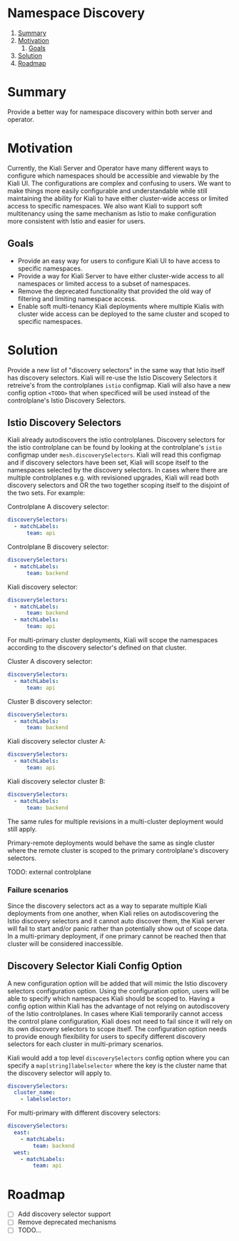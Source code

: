 # Namespace Discovery

1. [Summary](#summary)
2. [Motivation](#motivation)
   1. [Goals](#goals)
3. [Solution](#solution)
4. [Roadmap](#roadmap)

# Summary

Provide a better way for namespace discovery within both server and operator.

# Motivation

Currently, the Kiali Server and Operator have many different ways to configure which namespaces should be accessible and viewable by the Kiali UI. The configurations are complex and confusing to users. We want to make things more easily configurable and understandable while still maintaining the ability for Kiali to have either cluster-wide access or limited access to specific namespaces. We also want Kiali to support soft multitenancy using the same mechanism as Istio to make configuration more consistent with Istio and easier for users.

## Goals

- Provide an easy way for users to configure Kiali UI to have access to specific namespaces.
- Provide a way for Kiali Server to have either cluster-wide access to all namespaces or limited access to a subset of namespaces.
- Remove the deprecated functionality that provided the old way of filtering and limiting namespace access.
- Enable soft multi-tenancy Kiali deployments where multiple Kialis with cluster wide access can be deployed to the same cluster and scoped to specific namespaces.

# Solution

Provide a new list of "discovery selectors" in the same way that Istio itself has discovery selectors. Kiali will re-use the Istio Discovery Selectors it retreive's from the controlplanes `istio` configmap. Kiali will also have a new config option `<TODO>` that when specificed will be used instead of the controlplane's Istio Discovery Selectors.

## Istio Discovery Selectors

Kiali already autodiscovers the istio controlplanes. Discovery selectors for the istio controlplane can be found by looking at the controlplane's `istio` configmap under `mesh.discoverySelectors`. Kiali will read this configmap and if discovery selectors have been set, Kiali will scope itself to the namespaces selected by the discovery selectors. In cases where there are multiple controlplanes e.g. with revisioned upgrades, Kiali will read both discovery selectors and OR the two together scoping itself to the disjoint of the two sets. For example:

Controlplane A discovery selector:

```yaml
discoverySelectors:
  - matchLabels:
      team: api
```

Controlplane B discovery selector:

```yaml
discoverySelectors:
  - matchLabels:
      team: backend
```

Kiali discovery selector:

```yaml
discoverySelectors:
  - matchLabels:
      team: backend
  - matchLabels:
      team: api
```

For multi-primary cluster deployments, Kiali will scope the namespaces according to the discovery selector's defined on that cluster.

Cluster A discovery selector:

```yaml
discoverySelectors:
  - matchLabels:
      team: api
```

Cluster B discovery selector:

```yaml
discoverySelectors:
  - matchLabels:
      team: backend
```

Kiali discovery selector cluster A:

```yaml
discoverySelectors:
  - matchLabels:
      team: api
```

Kiali discovery selector cluster B:

```yaml
discoverySelectors:
  - matchLabels:
      team: backend
```

The same rules for multiple revisions in a multi-cluster deployment would still apply.

Primary-remote deployments would behave the same as single cluster where the remote cluster is scoped to the primary controlplane's discovery selectors.

TODO: external controlplane

### Failure scenarios

Since the discovery selectors act as a way to separate multiple Kiali deployments from one another, when Kiali relies on autodiscovering the Istio discovery selectors and it cannot auto discover them, the Kiali server will fail to start and/or panic rather than potentially show out of scope data. In a multi-primary deployment, if one primary cannot be reached then that cluster will be considered inaccessible.

## Discovery Selector Kiali Config Option

A new configuration option will be added that will mimic the Istio discovery selectors configuration option. Using the configuration option, users will be able to specify which namespaces Kiali should be scoped to. Having a config option within Kiali has the advantage of not relying on autodiscovery of the Istio controlplanes. In cases where Kiali temporarily cannot access the control plane configuration, Kiali does not need to fail since it will rely on its own discovery selectors to scope itself. The configuration option needs to provide enough flexibility for users to specify different discovery selectors for each cluster in multi-primary scenarios.

Kiali would add a top level `discoverySelectors` config option where you can specify a `map[string]labelselector` where the key is the cluster name that the discovery selector will apply to.

```yaml
discoverySelectors:
  cluster_name:
    - labelselector:
```

For multi-primary with different discovery selectors:

```yaml
discoverySelectors:
  east:
    - matchLabels:
        team: backend
  west:
    - matchLabels:
        team: api
```

# Roadmap

- [ ] Add discovery selector support
- [ ] Remove deprecated mechanisms
- [ ] TODO...
